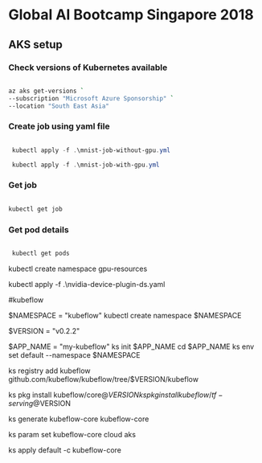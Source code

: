 # Global AI Bootcamp Singapore 2018

## AKS setup

### Check versions of Kubernetes available

```bash

az aks get-versions `
--subscription "Microsoft Azure Sponsorship" `
--location "South East Asia"

```

### Create job using yaml file

```powershell

 kubectl apply -f .\mnist-job-without-gpu.yml

 kubectl apply -f .\mnist-job-with-gpu.yml

 ```

### Get job

```powershell

kubectl get job

 ```

### Get pod details

```powershell

 kubectl get pods

 ```

 kubectl create namespace gpu-resources

kubectl apply -f .\nvidia-device-plugin-ds.yaml

#kubeflow

 $NAMESPACE = "kubeflow"
 kubectl create namespace $NAMESPACE

 $VERSION = "v0.2.2"

$APP_NAME = "my-kubeflow"
ks init $APP_NAME
cd $APP_NAME
ks env set default --namespace $NAMESPACE

ks registry add kubeflow github.com/kubeflow/kubeflow/tree/$VERSION/kubeflow

ks pkg install kubeflow/core@$VERSION
ks pkg install kubeflow/tf-serving@$VERSION

ks generate kubeflow-core kubeflow-core

ks param set kubeflow-core cloud aks

ks apply default -c kubeflow-core


